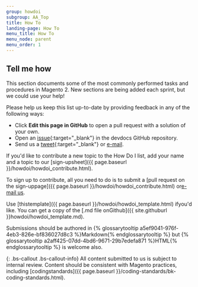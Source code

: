 ```yaml
---
group: howdoi
subgroup: AA_Top
title: How To
landing-page: How To
menu_title: How To
menu_node: parent
menu_order: 1
---
```


## Tell me how

This section documents some of the most commonly performed tasks and procedures in Magento 2. New sections are being added each sprint, but we could use your help!

Please help us keep this list up-to-date by providing feedback in any of the following ways:

*	Click **Edit this page in GitHub** to open a pull request with a solution of your own.
*	Open an [issue](https://github.com/magento/devdocs/issues){:target="_blank"} in the devdocs GitHub repository.
*	Send us a [tweet](https://twitter.com/MagentoDevDocs){:target="_blank"} or [e-mail](mailto:DL-Magento-Doc-Feedback@magento.com).

If you'd like to contribute a new topic to the How Do I list, add your name and a topic to our [sign-upsheet]({{ page.baseurl }}/howdoi/howdoi_contribute.html).

To sign up to contribute, all you need to do is to submit a [pull request on the sign-uppage]({{ page.baseurl }}/howdoi/howdoi_contribute.html) or[e-mail us](mailto:DL-Magento-Doc-Feedback@magento.com). 

Use [thistemplate]({{ page.baseurl }}/howdoi/howdoi_template.html) ifyou\'d like. You can get a copy of the [.md file onGithub]({{ site.githuburl }}howdoi/howdoi_template.md).

Submissions should be authored in {% glossarytooltip a5ef9041-976f-4eb3-826e-bf836027d8c3 %}Markdown{% endglossarytooltip %} but {% glossarytooltip a2aff425-07dd-4bd6-9671-29b7edefa871 %}HTML{% endglossarytooltip %} is welcome also.

{: .bs-callout .bs-callout-info}
All content submitted to us is subject to internal review. Content should be consistent with Magento practices, including [codingstandards]({{ page.baseurl }}/coding-standards/bk-coding-standards.html).

